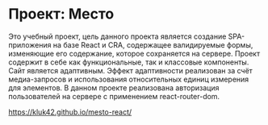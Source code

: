 # Проект: Место

Это учебный проект, цель данного проекта является создание SPA-приложения на базе React и CRA, содержащее валидируемые формы, изменяющие его содержание, которое сохраняется на сервере. Проект содержит в себе как функциональные, так и классовые компоненты. Сайт является адаптивным. Эффект адаптивности реализован за счёт медиа-запросов и использования относительных единиц измерения для элементов. В данном проекте реализована авторизация пользователей на сервере с применением react-router-dom.

https://kluk42.github.io/mesto-react/
